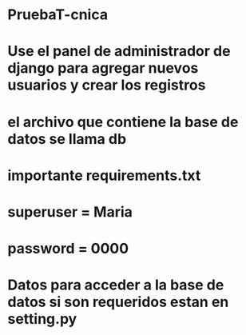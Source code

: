 # PruebaT-cnica

# Use el panel de administrador de django para agregar nuevos usuarios y crear los registros 

# el archivo que contiene la base de datos se llama db
# importante requirements.txt

# superuser = Maria 
# password = 0000
# Datos para acceder a la base de datos si son requeridos estan en setting.py
